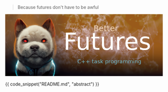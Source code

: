 > Because futures don't have to be awful

![Futures](img/futures_banner.png)

{{ code_snippet("README.md", "abstract") }}